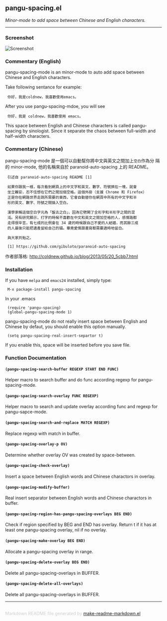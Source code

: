 ## pangu-spacing.el
*Minor-mode to add space between Chinese and English characters.*

---
### Screenshot

![Screenshot](https://github.com/coldnew/pangu-spacing/raw/master/screenshot/screenshot.gif)


### Commentary (English)

pangu-spacing-mode is an minor-mode to auto add space between Chinese
and English characters.

Take following sentance for example:

     你好，我是coldnew，我喜歡使用emacs。

After you use pangu-spacing-mdoe, you will see

     你好，我是 coldnew，我喜歡使用 emacs。

This space between English and Chinese characters is called
pangu-spacing by sinologist. Since it separate the chaos between
full-width and half-width characters.

### Commentary (Chinese)


pangu-spacing-mode 是一個可以自動幫你將中文與英文之間加上`空白`作為分
隔的 minor-mode, 他的名稱來自於 paranoid-auto-spacing 上的 README。

     引述自 paranoid-auto-spacing README [1]

     如果你跟我一樣，每次看到網頁上的中文字和英文、數字、符號擠在一塊，就會
     坐立難安，忍不住想在它們之間加個空格。這個外掛（支援 Chrome 和 Firefox）
     正是你在網路世界走跳所需要的東西，它會自動替你在網頁中所有的中文字和半
     形的英文、數字、符號之間插入空白。

     漢學家稱這個空白字元為「盤古之白」，因為它劈開了全形字和半形字之間的混
     沌。另有研究顯示，打字的時候不喜歡在中文和英文之間加空格的人，感情路都
     走得很辛苦，有七成的比例會在 34 歲的時候跟自己不愛的人結婚，而其餘三成
     的人最後只能把遺產留給自己的貓。畢竟愛情跟書寫都需要適時地留白。

     與大家共勉之。

     [1] https://github.com/gibuloto/paranoid-auto-spacing


作者部落格: http://coldnew.github.io/blog/2013/05/20_5cbb7.html


### Installation


If you have `melpa` and `emacs24` installed, simply type:

     M-x package-install pangu-spacing

In your .emacs

     (require 'pangu-spacing)
     (global-pangu-spacing-mode 1)

pangu-spacing-mode do not really insert space between English and
Chinese by defaut, you should enable this option manually.

     (setq pangu-spacing-real-insert-separtor t)

If you enable this, space will be inserted before you save file.


### Function Documentation


#### `(pangu-spacing-search-buffer REGEXP START END FUNC)`

Helper macro to search buffer and do func according regexp for
pangu-spacing-mode.

#### `(pangu-spacing-search-overlay FUNC REGEXP)`

Helper macro to search and update overlay according func and regexp for
pangu-sapce-mode.

#### `(pangu-spacing-search-and-replace MATCH REGEXP)`

Replace regexp with match in buffer.

#### `(pangu-spacing-overlay-p OV)`

Determine whether overlay OV was created by space-between.

#### `(pangu-spacing-check-overlay)`

Insert a space between English words and Chinese charactors in overlay.

#### `(pangu-spacing-modify-buffer)`

Real insert separator between English words and Chinese charactors in buffer.

#### `(pangu-spacing-region-has-pangu-spacing-overlays BEG END)`

Check if region specified by BEG and END has overlay.
  Return t if it has at least one pangu-spacing overlay, nil if no overlay.

#### `(pangu-spacing-make-overlay BEG END)`

Allocate a pangu-spacing overlay in range.

#### `(pangu-spacing-delete-overlay BEG END)`

Delete all pangu-spacing-overlays in BUFFER.

#### `(pangu-spacing-delete-all-overlays)`

Delete all pangu-spacing-overlays in BUFFER.

-----
<div style="padding-top:15px;color: #d0d0d0;">
Markdown README file generated by
<a href="https://github.com/mgalgs/make-readme-markdown">make-readme-markdown.el</a>
</div>
